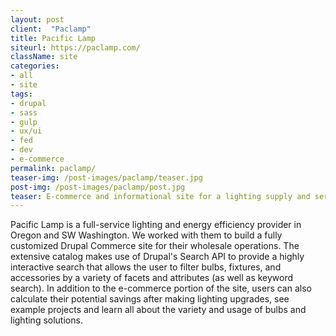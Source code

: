 ```yaml
---
layout: post
client:  "Paclamp"
title: Pacific Lamp
siteurl: https://paclamp.com/
className: site
categories:
- all
- site
tags:
- drupal
- sass
- gulp
- ux/ui
- fed
- dev
- e-commerce
permalink: paclamp/
teaser-img: /post-images/paclamp/teaser.jpg
post-img: /post-images/paclamp/post.jpg
teaser: E-commerce and informational site for a lighting supply and services company.
---
```

Pacific Lamp is a full-service lighting and energy efficiency provider in Oregon and SW Washington. We worked with them to build a fully customized Drupal Commerce site for their wholesale operations. The extensive catalog makes use of Drupal's Search API to provide a highly interactive search that allows the user to filter bulbs, fixtures, and accessories by a variety of facets and attributes (as well as keyword search). In addition to the e-commerce portion of the site, users can also calculate their potential savings after making lighting upgrades, see example projects and learn all about the variety and usage of bulbs and lighting solutions.